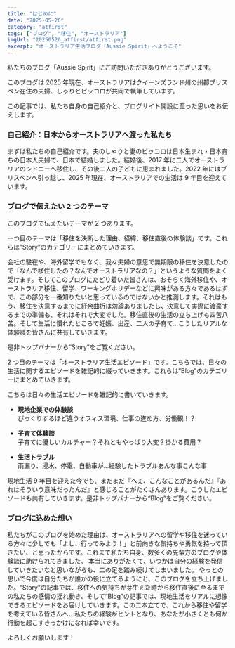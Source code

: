 ```yaml
---
title: "はじめに"
date: "2025-05-26"
category: "atfirst"
tags: ["ブログ", "移住", "オーストラリア"]
imgUrl: "20250526_atfirst/atfirst.png"
excerpt: "オーストラリア生活ブログ「Aussie Spirit」へようこそ"
---
```


私たちのブログ「Aussie Spirit」にご訪問いただきありがとうございます。

このブログは 2025 年現在、オーストラリアはクイーンズランド州の州都ブリスベン在住の夫婦、しゃりとピッコロが共同で執筆しています。

この記事では、私たち自身の自己紹介と、ブログサイト開設に至った思いをお伝えします。

### 自己紹介：日本からオーストラリアへ渡った私たち

まずは私たちの自己紹介です。夫のしゃりと妻のピッコロは日本生まれ・日本育ちの日本人夫婦で、日本で結婚しました。結婚後、2017 年に二人でオーストラリアのシドニーへ移住し、その後二人の子どもに恵まれました。2022 年にはブリスベンへ引っ越し、2025 年現在、オーストラリアでの生活は 9 年目を迎えています。

### ブログで伝えたい 2 つのテーマ

このブログで伝えたいテーマが 2 つあります。

一つ目のテーマは「移住を決断した理由、経緯、移住直後の体験談」です。これらは”Story”のカテゴリーにまとめていきます。

会社の駐在や、海外留学でもなく、我々夫婦の意思で無期限の移住を決意したので「なんで移住したの？なんでオーストラリアなの？」というような質問をよく受けます。そしてこのブログにたどり着いた皆さんは、おそらく海外移住や、オーストラリア移住、留学、ワーキングホリデーなどに興味がある方々であるはずで、この部分を一番知りたいと思っているのではないかと推測します。それはもう、移住を決意するまでに紆余曲折は勿論ありましたし、決意して実際に渡豪するまでの準備も、それはそれで大変でした。移住直後の生活の立ち上げも四苦八苦。そして生活に慣れたところで妊娠、出産、二人の子育て…こうしたリアルな体験談を皆さんに共有していきます。

是非トップバナーから“Story”をご覧ください。

2 つ目のテーマは「オーストラリア生活エピソード」です。こちらでは、日々の生活に関するエピソードを雑記的に綴っていきます。これらは”Blog”のカテゴリーにまとめていきます。

こちらは日々の生活エピソードを雑記的に書いていきます。

- **現地企業での体験談**  
  びっくりするほど違うオフィス環境、仕事の進め方、労働観！？

- **子育て体験談**  
  子育てに優しいカルチャー？それともやっぱり大変？掛かる費用？

- **生活トラブル**  
  雨漏り、浸水、停電、自動車が…経験したトラブルあんな事こんな事

現地生活 9 年目を迎えた今でも、まだまだ『へぇ、こんなことがあるんだ』『あれはそういう意味だったんだ』と感じることがたくさんあります。こうしたエピソードも共有していきます。是非トップバナーから“Blog”をご覧ください。

### ブログに込めた想い

私たちがこのブログを始めた理由は、オーストラリアへの留学や移住を迷っている方々に少しでも「よし、行ってみよう！」と前向きな気持ちや勇気を持って頂きたい、と思ったからです。これまで私たち自身、数多くの先輩方のブログや体験談に助けられてきました。 本当にありがたくて、いつかは自分の経験を発信していきたいなと思いながらも、二の足を踏み続けてしまいました。 やっとの思いで今度は自分たちが誰かの役に立てるようにと、このブログを立ち上げました。“Story”の記事では、移住への気持ちが芽生えた時から移住直後に至るまでの私たちの感情の揺れ動き、そして“Blog”の記事では、現地生活をリアルに想像できるエピソードをお届けしていきます。この二本立てで、これから移住や留学を考えている皆さんへ、私たちの経験がヒントとなり、あなたが小さくとも何か行動を起こすきっかけになれば幸いです。

よろしくお願いします！
